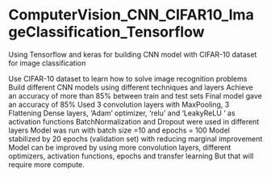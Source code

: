 # ComputerVision_CNN_CIFAR10_ImageClassification_Tensorflow
Using Tensorflow and keras for building CNN model with CIFAR-10 dataset for image classification

Use CIFAR-10 dataset to learn how to solve image recognition problems
Build different CNN models using different techniques and layers
Achieve an accuracy of more than 85% between train and test sets
Final model gave an accuracy of 85%
Used 3 convolution layers with MaxPooling, 3 Flattening Dense layers, ‘Adam’ optimizer, ‘relu’ and ‘LeakyReLU ‘ as activation functions
BatchNormalization and Dropout were used in different layers
Model was run with batch size =10 and epochs = 100
Model stabilized by 20 epochs (validation set) with reducing marginal improvement
Model can be improved by using more convolution layers, different optimizers, activation functions, epochs and transfer learning
But that will require more compute.

